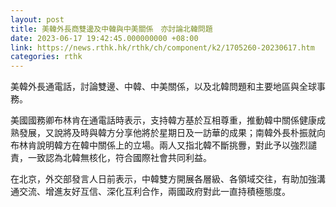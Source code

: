 ```yaml
---
layout: post
title: 美韓外長商雙邊及中韓與中美關係　亦討論北韓問題
date: 2023-06-17 19:42:45.000000000 +08:00
link: https://news.rthk.hk/rthk/ch/component/k2/1705260-20230617.htm
categories: rthk
---
```


美韓外長通電話，討論雙邊、中韓、中美關係，以及北韓問題和主要地區與全球事務。

美國國務卿布林肯在通電話時表示，支持韓方基於互相尊重，推動韓中關係健康成熟發展，又說將及時與韓方分享他將於星期日及一訪華的成果；南韓外長朴振就向布林肯說明韓方在韓中關係上的立場。兩人又指北韓不斷挑釁，對此予以強烈譴責，一致認為北韓無核化，符合國際社會共同利益。

在北京，外交部發言人日前表示，中韓雙方開展各層級、各領域交往，有助加強溝通交流、增進友好互信、深化互利合作，兩國政府對此一直持積極態度。
